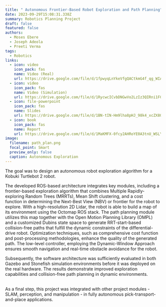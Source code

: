 ```yaml
---
title: " Autonomous Frontier-Based Robot Exploration and Path Planning"
date: 2023-09-29T15:08:31.338Z
summary: R﻿obotics Planning Project
draft: false
featured: false
authors:
  - Moses Ebere
  - Joseph Adeola
  - Preeti Verma
tags:
  - Robotics
links:
  - icon: video
    icon_pack: fas
    name: Video (Real)
    url: https://drive.google.com/file/d/1fpwyqLnYkeVfgQACtkmG4f_qg_WIAAzI/view?usp=sharing
  - icon: video
    icon_pack: fas
    name: Video (Simulation)
    url: https://drive.google.com/file/d/1RycwcICvbDNGwVo2LzIz3QIRni1FGWvE/view?usp=sharing
  - icon: file-powerpoint
    icon_pack: fas
    name: Slides
    url: https://drive.google.com/file/d/1BN-tIN-Hm9lha8pHJ_98k4_xcZX8OHol/view?usp=sharing
  - icon: book
    icon_pack: fas
    name: Report
    url: https://drive.google.com/file/d/1MaKMFX-0fcy2AHRoYE0A3tnU_WSLY-Q8/view?usp=sharing
image:
  filename: path_plan.png
  focal_point: Smart
  preview_only: false
  caption: Autonomous Exploration
---
```

The goal was to design an autonomous robot exploration algorithm for a Kobuki Turtlebot 2 robot.

The developed ROS-based architecture integrates key modules, including a frontier-based exploration algorithm that combines Multiple Rapidly-exploring Random Trees (MRRTs), Mean Shift clustering, and a cost function in determining the Next-Best View (NBV) or frontier for the robot to explore. With a high-resolution 2D Lidar, the robot is able to build a map of its environment using the Octomap ROS stack. The path planning module utilizes this map together with the Open Motion Planning Library (OMPL) and a customized Dubins state space to generate RRT-start-based collision-free paths that fulfill the dynamic constraints of the differential-drive robot. Optimization techniques, such as comprehensive cost function and post-processing methodologies, enhance the quality of the generated path. The low-level controller, employing the Dynamic-Window Approach ensures smooth navigation and real-time obstacle avoidance for the robot. 

Subsequently, the software architecture was sufficiently evaluated in both Gazebo and Stonefish simulation environments before it was deployed on the real hardware. The results demonstrate improved exploration capabilities and collision-free path planning in dynamic environments.

\
As a final step, this project was integrated with other project modules - SLAM, perception, and manipulation - in fully autonomous pick-transport-and-place applications.
